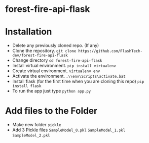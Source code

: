# forest-fire-api-flask

# Installation 
* Delete any previously cloned repo. (If any)
* Clone the repository.
    `git clone https://github.com/FlashTech-dev/forest-fire-api-flask`
* Change directory 
    `cd forest-fire-api-flask`
* Install virtual environment.
	`pip install virtualenv`
* Create virtual environment.
  `virtualenv env`
* Activate the environment.
  `.\\env\Scripts\activate.bat`
* Install flask (for the first time when you are cloning this repo)
  `pip install flask`
* To run the app just type
  `python app.py`
  
# Add files to the Folder
* Make new folder 
`pickle`
* Add 3 Pickle files
`SampleModel_0.pkl`
`SampleModel_1.pkl`
`SampleModel_2.pkl`
